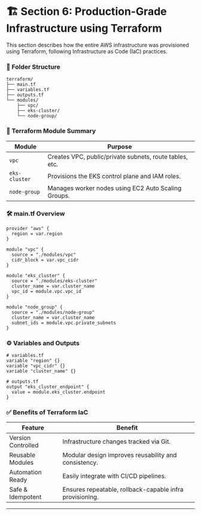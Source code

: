 # 🏗️ Section 6: Production-Grade Infrastructure using Terraform

This section describes how the entire AWS infrastructure was provisioned using Terraform, following Infrastructure as Code (IaC) practices.

### 📁 Folder Structure

```
terraform/
├── main.tf
├── variables.tf
├── outputs.tf
└── modules/
    ├── vpc/
    ├── eks-cluster/
    └── node-group/
```

### 📌 Terraform Module Summary

| Module        | Purpose                                                 |
| ------------- | ------------------------------------------------------- |
| `vpc`         | Creates VPC, public/private subnets, route tables, etc. |
| `eks-cluster` | Provisions the EKS control plane and IAM roles.         |
| `node-group`  | Manages worker nodes using EC2 Auto Scaling Groups.     |

### 🛠️ main.tf Overview

```hcl
provider "aws" {
  region = var.region
}

module "vpc" {
  source = "./modules/vpc"
  cidr_block = var.vpc_cidr
}

module "eks_cluster" {
  source = "./modules/eks-cluster"
  cluster_name = var.cluster_name
  vpc_id = module.vpc.vpc_id
}

module "node_group" {
  source = "./modules/node-group"
  cluster_name = var.cluster_name
  subnet_ids = module.vpc.private_subnets
}
```

### ⚙️ Variables and Outputs

```hcl
# variables.tf
variable "region" {}
variable "vpc_cidr" {}
variable "cluster_name" {}
```

```hcl
# outputs.tf
output "eks_cluster_endpoint" {
  value = module.eks_cluster.endpoint
}
```

### ✅ Benefits of Terraform IaC

| Feature            | Benefit                                                  |
| ------------------ | -------------------------------------------------------- |
| Version Controlled | Infrastructure changes tracked via Git.                  |
| Reusable Modules   | Modular design improves reusability and consistency.     |
| Automation Ready   | Easily integrate with CI/CD pipelines.                   |
| Safe & Idempotent  | Ensures repeatable, rollback-capable infra provisioning. |

---
